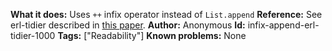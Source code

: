 **What it does:** Uses `++` infix operator instead of `List.append`
**Reference:** See erl-tidier described in [this paper](https://users.ece.cmu.edu/~aavgerin/papers/PPDP09.pdf).
**Author:** Anonymous
**Id:** infix-append-erl-tidier-1000
**Tags:** ["Readability"]
**Known problems:** None
